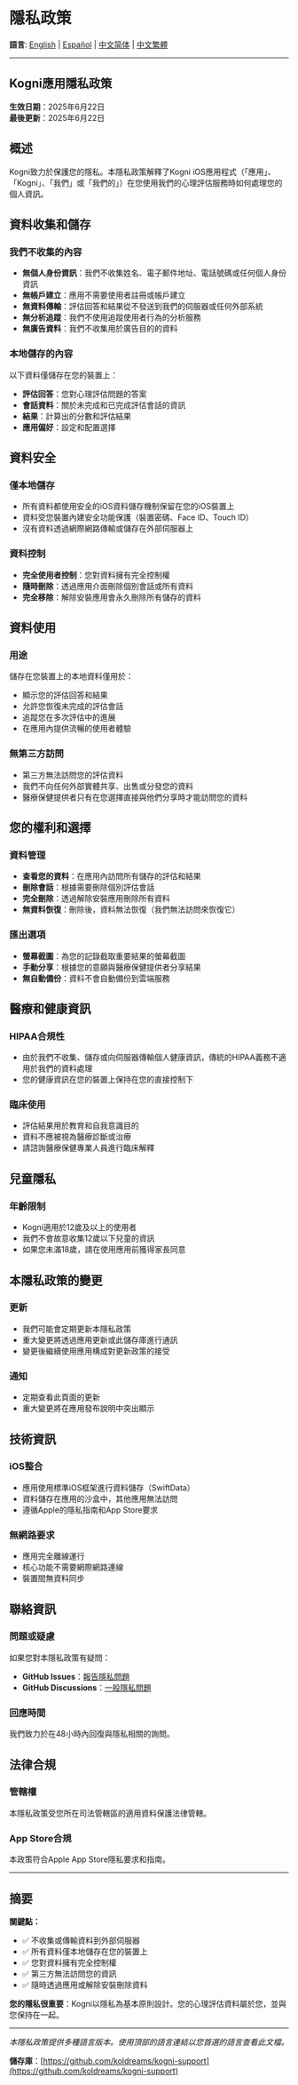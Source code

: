 # 隱私政策

**語言**: [English](PRIVACY.md) | [Español](PRIVACY.es.md) | [中文简体](PRIVACY.zh-Hans.md) | [中文繁體](#)

---

## Kogni應用隱私政策

**生效日期**：2025年6月22日  
**最後更新**：2025年6月22日

## 概述

Kogni致力於保護您的隱私。本隱私政策解釋了Kogni iOS應用程式（「應用」、「Kogni」、「我們」或「我們的」）在您使用我們的心理評估服務時如何處理您的個人資訊。

## 資料收集和儲存

### 我們不收集的內容
- **無個人身份資訊**：我們不收集姓名、電子郵件地址、電話號碼或任何個人身份資訊
- **無帳戶建立**：應用不需要使用者註冊或帳戶建立
- **無資料傳輸**：評估回答和結果從不發送到我們的伺服器或任何外部系統
- **無分析追蹤**：我們不使用追蹤使用者行為的分析服務
- **無廣告資料**：我們不收集用於廣告目的的資料

### 本地儲存的內容
以下資料僅儲存在您的裝置上：
- **評估回答**：您對心理評估問題的答案
- **會話資料**：關於未完成和已完成評估會話的資訊
- **結果**：計算出的分數和評估結果
- **應用偏好**：設定和配置選擇

## 資料安全

### 僅本地儲存
- 所有資料都使用安全的iOS資料儲存機制保留在您的iOS裝置上
- 資料受您裝置內建安全功能保護（裝置密碼、Face ID、Touch ID）
- 沒有資料透過網際網路傳輸或儲存在外部伺服器上

### 資料控制
- **完全使用者控制**：您對資料擁有完全控制權
- **隨時刪除**：透過應用介面刪除個別會話或所有資料
- **完全移除**：解除安裝應用會永久刪除所有儲存的資料

## 資料使用

### 用途
儲存在您裝置上的本地資料僅用於：
- 顯示您的評估回答和結果
- 允許您恢復未完成的評估會話
- 追蹤您在多次評估中的進展
- 在應用內提供流暢的使用者體驗

### 無第三方訪問
- 第三方無法訪問您的評估資料
- 我們不向任何外部實體共享、出售或分發您的資料
- 醫療保健提供者只有在您選擇直接與他們分享時才能訪問您的資料

## 您的權利和選擇

### 資料管理
- **查看您的資料**：在應用內訪問所有儲存的評估和結果
- **刪除會話**：根據需要刪除個別評估會話
- **完全刪除**：透過解除安裝應用刪除所有資料
- **無資料恢復**：刪除後，資料無法恢復（我們無法訪問來恢復它）

### 匯出選項
- **螢幕截圖**：為您的記錄截取重要結果的螢幕截圖
- **手動分享**：根據您的意願與醫療保健提供者分享結果
- **無自動備份**：資料不會自動備份到雲端服務

## 醫療和健康資訊

### HIPAA合規性
- 由於我們不收集、儲存或向伺服器傳輸個人健康資訊，傳統的HIPAA義務不適用於我們的資料處理
- 您的健康資訊在您的裝置上保持在您的直接控制下

### 臨床使用
- 評估結果用於教育和自我意識目的
- 資料不應被視為醫療診斷或治療
- 請諮詢醫療保健專業人員進行臨床解釋

## 兒童隱私

### 年齡限制
- Kogni適用於12歲及以上的使用者
- 我們不會故意收集12歲以下兒童的資訊
- 如果您未滿18歲，請在使用應用前獲得家長同意

## 本隱私政策的變更

### 更新
- 我們可能會定期更新本隱私政策
- 重大變更將透過應用更新或此儲存庫進行通訊
- 變更後繼續使用應用構成對更新政策的接受

### 通知
- 定期查看此頁面的更新
- 重大變更將在應用發布說明中突出顯示

## 技術資訊

### iOS整合
- 應用使用標準iOS框架進行資料儲存（SwiftData）
- 資料儲存在應用的沙盒中，其他應用無法訪問
- 遵循Apple的隱私指南和App Store要求

### 無網路要求
- 應用完全離線運行
- 核心功能不需要網際網路連線
- 裝置間無資料同步

## 聯絡資訊

### 問題或疑慮
如果您對本隱私政策有疑問：

- **GitHub Issues**：[報告隱私問題](https://github.com/koldreams/kogni-support/issues)
- **GitHub Discussions**：[一般隱私問題](https://github.com/koldreams/kogni-support/discussions)

### 回應時間
我們致力於在48小時內回復與隱私相關的詢問。

## 法律合規

### 管轄權
本隱私政策受您所在司法管轄區的適用資料保護法律管轄。

### App Store合規
本政策符合Apple App Store隱私要求和指南。

---

## 摘要

**關鍵點：**
- ✅ 不收集或傳輸資料到外部伺服器
- ✅ 所有資料僅本地儲存在您的裝置上
- ✅ 您對資料擁有完全控制權
- ✅ 第三方無法訪問您的資訊
- ✅ 隨時透過應用或解除安裝刪除資料

**您的隱私很重要**：Kogni以隱私為基本原則設計。您的心理評估資料屬於您，並與您保持在一起。

---

*本隱私政策提供多種語言版本。使用頂部的語言連結以您首選的語言查看此文檔。*

**儲存庫**：[https://github.com/koldreams/kogni-support](https://github.com/koldreams/kogni-support)